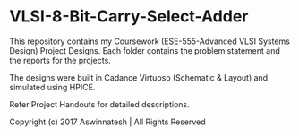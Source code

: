 # VLSI-8-Bit-Carry-Select-Adder
This repository contains my Coursework (ESE-555-Advanced VLSI Systems Design) Project Designs. Each folder contains the problem statement and the reports for the projects. 

The designs were built in Cadance Virtuoso (Schematic &amp; Layout) and simulated using HPICE. 

Refer Project Handouts for detailed descriptions.  

Copyright (c) 2017 Aswinnatesh | All Rights Reserved
